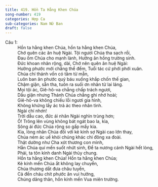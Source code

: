 ```yaml
---
title: 419. Hồn Ta Hằng Khen Chúa
song-number: 419
categories: Hợp Ca
sub-categories: Nam Nữ Ban
draft: false
---
```

<dl><dt>Câu 1:</dt><dd data-verse="1">Hồn ta hằng khen Chúa, hồn ta hằng khen Chúa, <br/>Chớ quên các ân huệ Ngài. Tội ngươi Chúa tha sạch rồi, <br/>Đau ốm Chúa cho mạnh lành, Hưởng ân hồng trường sinh. <br/>Đức khoan nhân rộng, dài, Chớ nên quên ân huệ Ngài: <br/>Hưởng phước mới chẳng thể đếm, Tuổi tác cứ phới phới xuân. <br/>Chúa chí thánh vốn có tâm từ mẫn, <br/>Luôn ban ân phước quý báu xuống khắp chốn thế gian, <br/>Chậm giận, sẵn tha, tuôn ra suối ơn nhân từ lai láng. <br/>Mọi tội ác, Giê-hô-va chẳng chấp trách ngươi, <br/>Dầu giận nhưng Thánh Chúa chẳng ghi nhớ hoài; <br/>Giê-hô-va không chiếu lỗi ngươi gia hình, <br/>Không khứng lấy ác trả ác theo nhân tình. <br/>Ngài chí nhơn! <br/>Trời dẫu cao, đức ái nhân Ngài nghìn trùng hơn; <br/>Ô! Trông lên vùng không bát ngát bao la, kìa, <br/>Sông ái đức Chúa rộng so gấp mấy kia. <br/>Kìa, lòng nhân Chúa đối với kẻ kính sợ Ngài cao lớn thay, <br/>Chúa ném ác uế khỏi chúng khác chi đông xa đoài. <br/>Thật dường như Cha xót thương con mình, <br/>Hẳn Chúa quí mến suốt nhứt sinh, Để ta nương cánh Ngài hết lòng, <br/>Phải, ta tôn kính danh Ngài thủy chung. <br/>Hồn ta hằng khen Chúa! Hồn ta hằng khen Chúa; <br/>Kẻ kính mến Chúa ắt không lay chuyển, <br/>Chúa thương dắt đưa châu tuyền, <br/>Cả đến cháu chít phước ân vui hưởng, <br/>Chúng dâng thân, hồn kính mến Vua miên trường. </dd></dl>